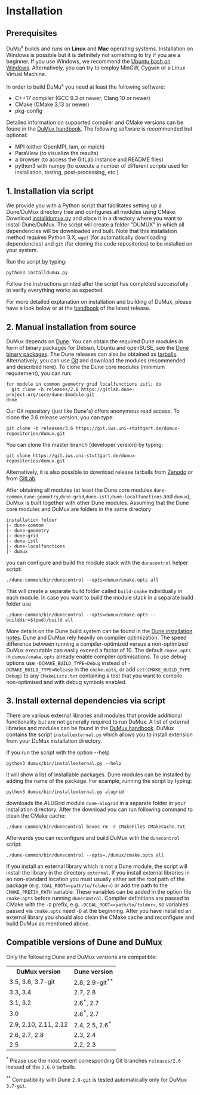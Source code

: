 # Installation

## Prerequisites

DuMu<sup>x</sup> builds and runs on **Linux** and **Mac** operating systems.
Installation on Windows is possible but it is definitely not something to try if you are a beginner.
If you use Windows, we recommend the [Ubuntu bash on Windows](https://msdn.microsoft.com/commandline/wsl/).
Alternatively, you can try to employ MinGW, Cygwin or a Linux Virtual Machine.

In order to build DuMu<sup>x</sup> you need at least the following software:

* C++17 compiler (GCC 9.3 or newer, Clang 10 or newer)
* CMake (CMake 3.13 or newer)
* pkg-config

Detailed information on supported compiler and CMake versions can be found in the [DuMux handbook](/docs/#handbook).
The following software is recommended but optional:

* MPI (either OpenMPI, lam, or mpich)
* ParaView (to visualize the results)
* a browser (to access the GitLab instance and README files)
* python3 with numpy (to execute a number of different scripts used for installation, testing, post-processing, etc.)


## 1. Installation via script

We provide you with a Python script that facilitates setting up a Dune/DuMux directory
tree and configures all modules using CMake. Download [installdumux.py](https://git.iws.uni-stuttgart.de/dumux-repositories/dumux/blob/master/bin/installdumux.py) and place it in a directory where you want to install Dune/DuMux. The script will create a folder "DUMUX" in which all dependencies will be downloaded and built. Note that this installation method requires Python 3.X, `wget` (for automatically downloading dependencies) and `git` (for cloning the code repositories) to be installed on your system.

Run the script by typing:

    python3 installdumux.py

Follow the instructions printed after the script has completed successfully to verify everything works as expected.

For more detailed explanation on installation and building of DuMux, please have a look below or at the [handbook](/docs/#handbook) of the latest release.


## 2. Manual installation from source

DuMux depends on [Dune](https://dune-project.org/).
You can obtain the required Dune modules in form of binary packages for Debian, Ubuntu and openSUSE, see the [Dune binary packages](http://www.dune-project.org/binary/). The Dune releases can also be obtained as [tarballs](https://www.dune-project.org/releases/). Alternatively, you can use [Git](https://www.dune-project.org/dev/downloadgit/) and download the modules (recommended and described here). To clone the Dune core modules (minimum requirement), you can run:

    for module in common geometry grid localfunctions istl; do
      git clone -b releases/2.8 https://gitlab.dune-project.org/core/dune-$module.git
    done

Our Git repository (just like Dune's) offers anonymous read access. To clone the 3.6 release version, you can type:

    git clone -b releases/3.6 https://git.iws.uni-stuttgart.de/dumux-repositories/dumux.git

You can clone the master branch (developer version) by typing:

    git clone https://git.iws.uni-stuttgart.de/dumux-repositories/dumux.git

Alternatively, it is also possible to download release tarballs from [Zenodo](https://doi.org/10.5281/zenodo.2479594) or from [GitLab](https://git.iws.uni-stuttgart.de/dumux-repositories/dumux/-/releases).

After obtaining all modules (at least the Dune core modules `dune-common`,`dune-geometry`,`dune-grid`,`dune-istl`,`dune-localfunctions` and `dumux`), DuMux is built together with other Dune modules. Assuming that the Dune core modules and DuMux are folders in the same directory

    installation folder
    |- dune-common
    |- dune-geometry
    |- dune-grid
    |- dune-istl
    |- dune-localfunctions
    |- dumux

you can configure and build the module stack with the `dunecontrol` helper script:

    ./dune-common/bin/dunecontrol --opts=dumux/cmake.opts all

This will create a separate build folder called `build-cmake` individually in each module. In case you want to build the module stack in a separate build folder use

    ./dune-common/bin/dunecontrol --opts=dumux/cmake.opts --builddir=$(pwd)/build all

More details on the Dune build system can be found in the [Dune installation notes](http://www.dune-project.org/doc/installation/). Dune and DuMux rely heavily on compiler optimization. The speed difference between running a compiler-optimized versus a non-optimized DuMux executable can easily exceed a factor of 10.
The default `cmake.opts` in `dumux/cmake.opts` already enable compiler optimisations.
To use debug options use `-DCMAKE_BUILD_TYPE=Debug` instead of `-DCMAKE_BUILD_TYPE=Release` in the `cmake.opts`, or
add `set(CMAKE_BUILD_TYPE Debug)` to any `CMakeLists.txt` containing a test that you want to compile non-optimised and with debug symbols enabled.


## 3. Install external dependencies via script

There are various external libraries and modules that provide additional functionality but are
not generally required to run DuMux. A list of external libraries and modules can be found in the [DuMux handbook](/docs/#handbook).
DuMux contains the script `installexternal.py` which allows you to install extension from your DuMux installation directory.

If you run the script with the option \-\-help

    python3 dumux/bin/installexternal.py --help

it will show a list of installable packages. Dune modules can be installed by adding the name of the package.
For example, running the script by typing:

    python3 dumux/bin/installexternal.py alugrid

downloads the ALUGrid module `dune-alugrid` in a separate folder in your installation directory. After the download
you can run following command to clean the CMake cache:

    ./dune-common/bin/dunecontrol bexec rm -r CMakeFiles CMakeCache.txt

Afterwards you can reconfigure and build DuMux with the `dunecontrol` script:

    ./dune-common/bin/dunecontrol --opts=./dumux/cmake.opts all

If you install an external library which is not a Dune module, the script will
install the library in the directory `external`. If you install external libraries in an non-standard location you
must usually either set the root path of the package (e.g. `CGAL_ROOT=<path/to/folder>`) or add the path to the `CMAKE_PREFIX_PATH`
variable. These variables can be added in the option file `cmake.opts` before running `dunecontrol`. Compiler definitions are
passed to CMake with the `-D` prefix, e.g. `-DCGAL_ROOT=<path/to/folder>`, so variables passed via `cmake.opts` need `-D` at the beginning.
After you have installed an external library you should also clean the CMake cache and
reconfigure and build DuMux as mentioned above.


## Compatible versions of Dune and DuMux

Only the following Dune and DuMux versions are compatible:

<table class="table table-hover">
<tr>
    <th>DuMux version</th>
    <th>Dune version</th>
</tr>
<tr align="center">
    <td align="left">3.5, 3.6, 3.7-git</td>
    <td align="left">2.8, 2.9-git<sup>**</sup></td>
</tr>
<tr align="center">
    <td align="left">3.3, 3.4</td>
    <td align="left">2.7, 2.8</td>
</tr>
<tr align="center">
    <td align="left">3.1, 3.2</td>
    <td align="left">2.6<sup>*</sup>, 2.7</td>
</tr>
<tr align="center">
    <td align="left">3.0</td>
    <td align="left">2.6<sup>*</sup>, 2.7</td>
</tr>
<tr align="center">
    <td align="left">2.9, 2.10, 2.11, 2.12</td>
    <td align="left">2.4, 2.5, 2.6<sup>*</sup></td>
</tr>
<tr align="center">
    <td align="left">2.6, 2.7, 2.8</td>
    <td align="left">2.3, 2.4</td>
</tr>
<tr align="center">
    <td align="left">2.5</td>
    <td align="left">2.2, 2.3</td>
</tr>
</table>

<sup>*</sup> Please use the most recent corresponding Git branches `releases/2.6` instead of the `2.6.0` tarballs.

<sup>**</sup> Compatibility with Dune `2.9-git` is tested automatically only for DuMux `3.7-git`.
